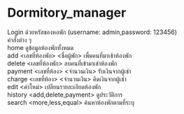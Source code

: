 # Dormitory_manager
Login ด้วยหรัสของหอพัก (username: admin,password: 123456)<br>
คำสั่งต่าง ๆ<br>
home ดูข้อมูลห้องพักทั้งหมด<br>
add <เลขที่ห้องพัก> <ชื่อผู้พัก> เพื่มคนที่มาเช้าห้องพัก<br>
delete <เลขที่ห้องพัก> ลบคนที่เข้ามาเช่าห้องพัก<br>
payment <เลขที่ห้อง> <จำนวนเงิน> รับเงินจากผู้เช่า<br>
charge <เลขที่ห้อง> <จำนวนเงิน> คิดเงินจากผู้เช่า<br>
edit <column> <ค่าใหม่> เปลียนรายละเอียดห้องพัก<br>
history <add,delete,payment> ดูประวัติการ<br>
search <column> <more,less,equal> <value> ค้นหาห้องพักตามที่ระบุ

